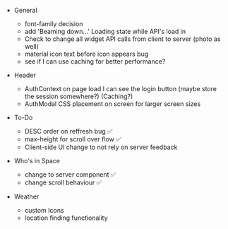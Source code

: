 - General

  - font-family decision
  - add 'Beaming down...' Loading state while API's load in
  - Check to change all widget API calls from client to server (photo as well)
  - material icon text before icon appears bug
  - see if I can use caching for better performance?

- Header

  - AuthContext on page load I can see the login button (maybe store the session somewhere?) (Caching?)
  - AuthModal CSS placement on screen for larger screen sizes

- To-Do

  - DESC order on reffresh bug ✅
  - max-height for scroll over flow ✅
  - Client-side UI change to not rely on server feedback

- Who's in Space

  - change to server component ✅
  - change scroll behaviour ✅

- Weather
  - custom Icons
  - location finding functionality
